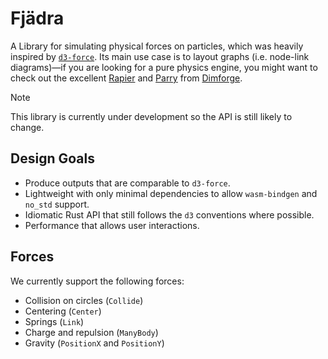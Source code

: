 # Fjädra

A Library for simulating physical forces on particles, which was heavily inspired by [`d3-force`](https://d3js.org/d3-force).
Its main use case is to layout graphs (i.e. node-link diagrams)—if you are looking for a pure physics engine, you might want to check out the excellent [Rapier](https://rapier.rs/) and [Parry](https://parry.rs/) from [Dimforge](`www.dimforge.com`).

> [!NOTE]
> This library is currently under development so the API is still likely to change.

## Design Goals

- Produce outputs that are comparable to `d3-force`.
- Lightweight with only minimal dependencies to allow `wasm-bindgen` and `no_std` support.
- Idiomatic Rust API that still follows the `d3` conventions where possible.
- Performance that allows user interactions.

## Forces

We currently support the following forces:

- Collision on circles (`Collide`)
- Centering (`Center`)
- Springs (`Link`)
- Charge and repulsion (`ManyBody`)
- Gravity (`PositionX` and `PositionY`)
